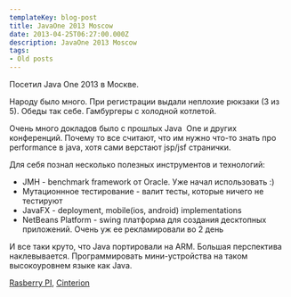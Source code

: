 ```yaml
---
templateKey: blog-post
title: JavaOne 2013 Moscow
date: 2013-04-25T06:27:00.000Z
description: JavaOne 2013 Moscow
tags:
- Old posts
---
```


Посетил Java One 2013 в Москве.  
  
Народу было много. При регистрации выдали неплохие рюкзаки (3 из 5). Обеды так себе. Гамбургеры с холодной котлетой.  
  
Очень много докладов было с прошлых Java  One и других конференций. Почему то все считают, что им нужно что-то знать про performance в java, хотя сами верстают jsp/jsf странички.  
  
Для себя познал несколько полезных инструментов и технологий:  
  

*   JMH - benchmark framework от Oracle. Уже начал использовать :)
*   Мутационнное тестирование \- валит тесты, которые ничего не тестируют
*   JavaFX - deployment, mobile(ios, android) implementations
*   NetBeans Platform - swing платформа для создания десктопных приложений. Очень уж ее рекламировали во 2 день

И все таки круто, что Java портировали на ARM. Большая перспектива наклевывается. Программировать мини-устройства на таком высокоуровнем языке как Java. 

[Rasberry PI](http://www.raspberrypi.org/), [Cinterion](http://m2m.gemalto.com/)

